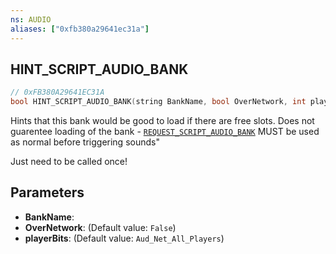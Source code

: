 ```yaml
---
ns: AUDIO
aliases: ["0xfb380a29641ec31a"]
---
```

## HINT_SCRIPT_AUDIO_BANK

```c
// 0xFB380A29641EC31A
bool HINT_SCRIPT_AUDIO_BANK(string BankName, bool OverNetwork, int playerBits);
```

Hints that this bank would be good to load if there are free slots. Does not guarentee loading of the bank - [`REQUEST_SCRIPT_AUDIO_BANK`](#_0x2F844A8B08D76685) MUST be used as normal before triggering sounds"

Just need to be called once!


## Parameters
* **BankName**: 
* **OverNetwork**: (Default value: `False`)
* **playerBits**: (Default value: `Aud_Net_All_Players`)
